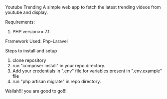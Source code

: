 Youtube Trending
A simple web app to fetch the latest trending videos from youtube and display.

Requirements:
1.  PHP version>= 7.1.

Framework Used:
Php-Laravel

Steps to install and setup
1. clone repository
2. run "composer install" in your repo directory.
3. Add your credentials in ".env" file,for variables present in ".env.example" file
4. run "php artisan migrate" in repo directory. 

Wallah!!! you are good to go!!!
